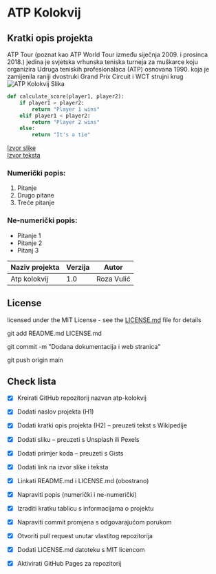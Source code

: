 # ATP Kolokvij
## Kratki opis projekta
ATP Tour (poznat kao ATP World Tour između siječnja 2009. i prosinca 2018.) jedina je svjetska vrhunska teniska turneja za muškarce koju organizira Udruga teniskih profesionalaca (ATP) osnovana 1990. koja je zamijenila raniji dvostruki Grand Prix Circuit i WCT strujni krug 
![ATP Kolokvij Slika](https://images.pexels.com/photos/22499009/pexels-photo-22499009/free-photo-of-close-up-of-a-tasmanian-devil.jpeg?auto=compress&cs=tinysrgb&w=1260&h=750&dpr=1)

```python
def calculate_score(player1, player2):
    if player1 > player2:
        return "Player 1 wins"
    elif player1 < player2:
        return "Player 2 wins"
    else:
        return "It's a tie"
```
[Izvor slike](https://images.pexels.com/photos/22499009/pexels-photo-22499009/free-photo-of-close-up-of-a-tasmanian-devil.jpeg?auto=compress&cs=tinysrgb&w=1260&h=750&dpr=1)  
[Izvor teksta](https://en.wikipedia.org/wiki/ATP_Tour)

### Numerički popis:
1. Pitanje
2. Drugo pitane
3. Treće pitanje

### Ne-numerički popis:
- Pitanje 1
- Pitanje 2
- Pitanj 3


| Naziv projekta | Verzija | Autor      |
|----------------|---------|------------|
| Atp kolokvij | 1.0     | Roza Vulić |

## License

licensed under the MIT License - see the [LICENSE.md](LICENSE.md) file for details

git add README.md LICENSE.md

git commit -m "Dodana dokumentacija i web stranica"

git push origin main

## Check lista

- [x] Kreirati GitHub repozitorij nazvan atp-kolokvij
- [x] Dodati naslov projekta (H1)
- [x] Dodati kratki opis projekta (H2) – preuzeti tekst s Wikipedije
- [x] Dodati sliku – preuzeti s Unsplash ili Pexels
- [x] Dodati primjer koda – preuzeti s Gists
- [x] Dodati link na izvor slike i teksta
- [x] Linkati README.md i LICENSE.md (obostrano)
- [x] Napraviti popis (numerički i ne-numerički)
- [x] Izraditi kratku tablicu s informacijama o projektu
- [x] Napraviti commit promjena s odgovarajućom porukom
- [x] Otvoriti pull request unutar vlastitog repozitorija
- [x] Dodati LICENSE.md datoteku s MIT licencom
- [x] Aktivirati GitHub Pages za repozitorij








